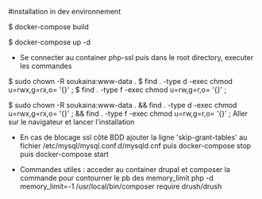 #installation in dev environnement 

$ docker-compose build

$ docker-compose up -d

- Se connecter au container php-ssl puis dans le root directory, executer les commandes 

$ sudo chown -R soukaina:www-data .
$ find . -type d -exec chmod u=rwx,g=rx,o= '{}' \;
$ find . -type f -exec chmod u=rw,g=r,o= '{}' \;

$ sudo chown -R soukaina:www-data . && find . -type d -exec chmod u=rwx,g=rx,o= '{}' \; && find . -type f -exec chmod u=rw,g=r,o= '{}' \;
Aller sur le navigateur et lancer l'installation
- En cas de blocage ssl côté BDD
ajouter la ligne 'skip-grant-tables' au fichier /etc/mysql/mysql.conf.d/mysqld.cnf
puis docker-compose stop puis docker-compose start

- Commandes utiles : 
acceder au container drupal et composer la commande pour contourner le pb des memory_limit php -d memory_limit=-1 /usr/local/bin/composer require drush/drush




